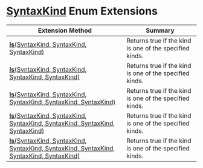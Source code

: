 # [SyntaxKind](https://docs.microsoft.com/en-us/dotnet/api/microsoft.codeanalysis.csharp.syntaxkind) Enum Extensions

| Extension Method | Summary |
| ---------------- | ------- |
| [**Is**(SyntaxKind, SyntaxKind, SyntaxKind)](../../../../Roslynator/CSharp/EnumExtensions/Is/README.md#Roslynator_CSharp_EnumExtensions_Is_Microsoft_CodeAnalysis_CSharp_SyntaxKind_Microsoft_CodeAnalysis_CSharp_SyntaxKind_Microsoft_CodeAnalysis_CSharp_SyntaxKind_) | Returns true if the kind is one of the specified kinds\. |
| [**Is**(SyntaxKind, SyntaxKind, SyntaxKind, SyntaxKind)](../../../../Roslynator/CSharp/EnumExtensions/Is/README.md#Roslynator_CSharp_EnumExtensions_Is_Microsoft_CodeAnalysis_CSharp_SyntaxKind_Microsoft_CodeAnalysis_CSharp_SyntaxKind_Microsoft_CodeAnalysis_CSharp_SyntaxKind_Microsoft_CodeAnalysis_CSharp_SyntaxKind_) | Returns true if the kind is one of the specified kinds\. |
| [**Is**(SyntaxKind, SyntaxKind, SyntaxKind, SyntaxKind, SyntaxKind)](../../../../Roslynator/CSharp/EnumExtensions/Is/README.md#Roslynator_CSharp_EnumExtensions_Is_Microsoft_CodeAnalysis_CSharp_SyntaxKind_Microsoft_CodeAnalysis_CSharp_SyntaxKind_Microsoft_CodeAnalysis_CSharp_SyntaxKind_Microsoft_CodeAnalysis_CSharp_SyntaxKind_Microsoft_CodeAnalysis_CSharp_SyntaxKind_) | Returns true if the kind is one of the specified kinds\. |
| [**Is**(SyntaxKind, SyntaxKind, SyntaxKind, SyntaxKind, SyntaxKind, SyntaxKind)](../../../../Roslynator/CSharp/EnumExtensions/Is/README.md#Roslynator_CSharp_EnumExtensions_Is_Microsoft_CodeAnalysis_CSharp_SyntaxKind_Microsoft_CodeAnalysis_CSharp_SyntaxKind_Microsoft_CodeAnalysis_CSharp_SyntaxKind_Microsoft_CodeAnalysis_CSharp_SyntaxKind_Microsoft_CodeAnalysis_CSharp_SyntaxKind_Microsoft_CodeAnalysis_CSharp_SyntaxKind_) | Returns true if the kind is one of the specified kinds\. |
| [**Is**(SyntaxKind, SyntaxKind, SyntaxKind, SyntaxKind, SyntaxKind, SyntaxKind, SyntaxKind)](../../../../Roslynator/CSharp/EnumExtensions/Is/README.md#Roslynator_CSharp_EnumExtensions_Is_Microsoft_CodeAnalysis_CSharp_SyntaxKind_Microsoft_CodeAnalysis_CSharp_SyntaxKind_Microsoft_CodeAnalysis_CSharp_SyntaxKind_Microsoft_CodeAnalysis_CSharp_SyntaxKind_Microsoft_CodeAnalysis_CSharp_SyntaxKind_Microsoft_CodeAnalysis_CSharp_SyntaxKind_Microsoft_CodeAnalysis_CSharp_SyntaxKind_) | Returns true if the kind is one of the specified kinds\. |

